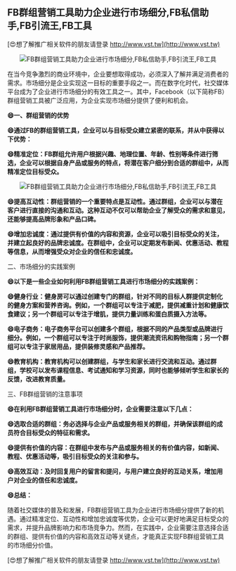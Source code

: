 ## **FB群组营销工具助力企业进行市场细分,FB私信助手,FB引流王,FB工具**

[😍想了解推广相关软件的朋友请登录 http://www.vst.tw](http://www.vst.tw)

 <center><img src="https://vst.tw/MP4/tuiguang/png/4.png" alt="FB群组营销工具助力企业进行市场细分,FB私信助手,FB引流王,FB工具"></center>

在当今竞争激烈的商业环境中，企业要想取得成功，必须深入了解并满足消费者的需求。市场细分是企业实现这一目标的重要手段之一。而在数字化时代，社交媒体平台成为了企业进行市场细分的有效工具之一。其中，Facebook（以下简称FB）群组营销工具被广泛应用，为企业实现市场细分提供了便利和机会。

**😄一、群组营销的优势**

**😄通过FB的群组营销工具，企业可以与目标受众建立紧密的联系，并从中获得以下优势：**

**😄精准定位：FB群组允许用户根据兴趣、地理位置、年龄、性别等条件进行筛选，企业可以根据自身产品或服务的特点，将潜在客户细分到合适的群组中，从而精准定位目标受众。**

 <center><img src="https://vst.tw/MP4/tuiguang/png/3.png" alt="FB群组营销工具助力企业进行市场细分,FB私信助手,FB引流王,FB工具"></center>

**😄提高互动性：群组营销的一个重要特点是互动性。通过群组，企业可以与潜在客户进行直接的沟通和互动。这种互动不仅可以帮助企业了解受众的需求和意见，还能够提高品牌形象和产品口碑。**

**😄增加忠诚度：通过提供有价值的内容和资源，企业可以吸引目标受众的关注，并建立起良好的品牌忠诚度。在群组中，企业可以定期发布新闻、优惠活动、教程等信息，从而增强受众对企业的信任和忠诚度。**

二、市场细分的实践案例

**😄以下是一些企业如何利用FB群组营销工具进行市场细分的实践案例：**

**😄健身行业：健身房可以通过创建专门的群组，针对不同的目标人群提供定制化的健身方案和营养咨询。例如，一个群组可以专注于减肥，提供减重计划和健康饮食建议；另一个群组可以专注于增肌，提供力量训练和蛋白质摄入方法等。**

**😄电子商务：电子商务平台可以创建多个群组，根据不同的产品类型或品牌进行细分。例如，一个群组可以专注于时尚服饰，提供潮流资讯和购物指南；另一个群组可以专注于家居用品，提供装修灵感和产品推荐。**

**😄教育机构：教育机构可以创建群组，与学生和家长进行交流和互动。通过群组，学校可以发布课程信息、考试通知和学习资源，同时也能够倾听学生和家长的反馈，改进教育质量。**

三、FB群组营销的注意事项

**😄在利用FB群组营销工具进行市场细分时，企业需要注意以下几点：**

**😄选取合适的群组：务必选择与企业产品或服务相关的群组，并确保该群组的成员符合目标受众的特征和需求。**

**😄提供有价值的内容：在群组中发布与产品或服务相关的有价值内容，如新闻、教程、优惠活动等，吸引目标受众的关注和参与。**

**😄高效互动：及时回复用户的留言和提问，与用户建立良好的互动关系，增加用户对企业的信任和忠诚度。**

**😄总结：**

随着社交媒体的普及和发展，FB群组营销工具为企业进行市场细分提供了新的机遇。通过精准定位、互动性和增加忠诚度等优势，企业可以更好地满足目标受众的需求，并提升品牌影响力和市场竞争力。然而，在实践中，企业需要注意选择合适的群组、提供有价值的内容和高效互动等关键点，才能真正实现FB群组营销工具的市场细分价值。

[😍想了解推广相关软件的朋友请登录 http://www.vst.tw](http://www.vst.tw)




